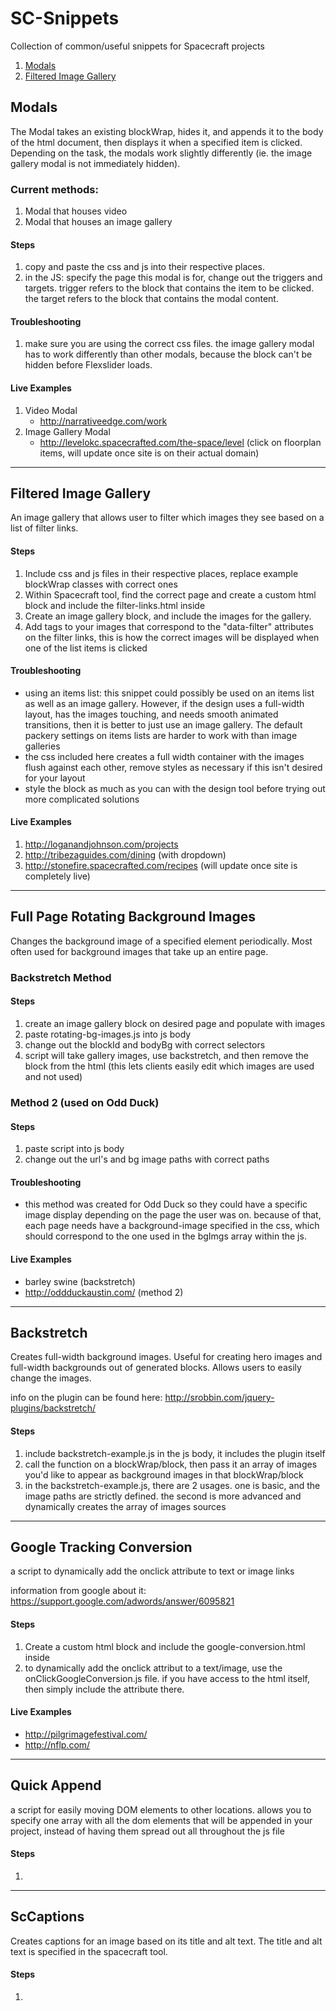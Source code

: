 # SC-Snippets
Collection of common/useful snippets for Spacecraft projects

1. [Modals](#modals)
2. [Filtered Image Gallery](#filtered)

## Modals<a name="modals"></a>

The Modal takes an existing blockWrap, hides it, and appends it to the body of the html document, then displays it when a specified item is clicked. Depending on the task, the modals work slightly differently (ie. the image gallery modal is not immediately hidden). 

### Current methods:

1. Modal that houses video
2. Modal that houses an image gallery

#### Steps 

1. copy and paste the css and js into their respective places.
2. in the JS: specify the page this modal is for, change out the triggers and targets. trigger refers to the block that contains the item to be clicked. the target refers to the block that contains the modal content.

#### Troubleshooting

1. make sure you are using the correct css files. the image gallery modal has to work differently than other modals, because the block can't be hidden before Flexslider loads.

#### Live Examples

1. Video Modal
	- http://narrativeedge.com/work
2. Image Gallery Modal
	- http://levelokc.spacecrafted.com/the-space/level (click on floorplan items, will update once site is on their actual domain)

---

## Filtered Image Gallery<a name="filtered"></a>

An image gallery that allows user to filter which images they see based on a list of filter links.

#### Steps

1. Include css and js files in their respective places, replace example blockWrap classes with correct ones
2. Within Spacecraft tool, find the correct page and create a custom html block and include the filter-links.html inside
3. Create an image gallery block, and include the images for the gallery.
4. Add tags to your images that correspond to the "data-filter" attributes on the filter links, this is how the correct images will be displayed when one of the list items is clicked

#### Troubleshooting

- using an items list: this snippet could possibly be used on an items list as well as an image gallery. However, if the design uses a full-width layout, has the images touching, and needs smooth animated transitions, then it is better to just use an image gallery. The default packery settings on items lists are harder to work with than image galleries
- the css included here creates a full width container with the images flush against each other, remove styles as necessary if this isn't desired for your layout
- style the block as much as you can with the design tool before trying out more complicated solutions

#### Live Examples

1. http://loganandjohnson.com/projects
2. http://tribezaguides.com/dining (with dropdown)
3. http://stonefire.spacecrafted.com/recipes (will update once site is completely live)

---

## Full Page Rotating Background Images

Changes the background image of a specified element periodically. Most often used for background images that take up an entire page.

### Backstretch Method

#### Steps

1. create an image gallery block on desired page and populate with images
2. paste rotating-bg-images.js into js body
3. change out the blockId and bodyBg with correct selectors
4. script will take gallery images, use backstretch, and then remove the block from the html (this lets clients easily edit which images are used and not used)

### Method 2 (used on Odd Duck)

#### Steps

1. paste script into js body
2. change out the url's and bg image paths with correct paths

#### Troubleshooting

- this method was created for Odd Duck so they could have a specific image display depending on the page the user was on. because of that, each page needs have a background-image specified in the css, which should correspond to the one used in the bgImgs array within the js.

#### Live Examples

- barley swine (backstretch)
- http://oddduckaustin.com/ (method 2)

---

## Backstretch

Creates full-width background images. Useful for creating hero images and full-width backgrounds out of generated blocks. Allows users to easily change the images.

info on the plugin can be found here: http://srobbin.com/jquery-plugins/backstretch/

#### Steps

1. include backstretch-example.js in the js body, it includes the plugin itself
2. call the function on a blockWrap/block, then pass it an array of images you'd like to appear as background images in that blockWrap/block
3. in the backstretch-example.js, there are 2 usages. one is basic, and the image paths are strictly defined. the second is more advanced and dynamically creates the array of images sources

<!-- #### Troubleshooting -->

<!-- #### Live Examples -->

---

## Google Tracking Conversion

a script to dynamically add the onclick attribute to text or image links

information from google about it: https://support.google.com/adwords/answer/6095821

#### Steps

1. Create a custom html block and include the google-conversion.html inside
2. to dynamically add the onclick attribut to a text/image, use the onClickGoogleConversion.js file. if you have access to the html itself, then simply include the attribute there.

#### Live Examples

- http://pilgrimagefestival.com/
- http://nflp.com/

---

## Quick Append

a script for easily moving DOM elements to other locations. allows you to specify one array with all the dom elements that will be appended in your project, instead of having them spread out all throughout the js file

#### Steps

1. 

<!-- #### Live Examples -->

---

## ScCaptions

Creates captions for an image based on its title and alt text. The title and alt text is specified in the spacecraft tool.

#### Steps

1. 

<!-- #### Troubleshooting -->

<!-- #### Live Examples -->

